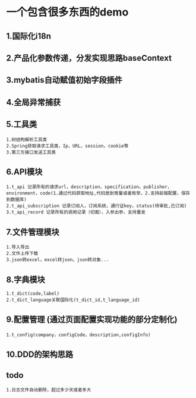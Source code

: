 # 一个包含很多东西的demo
## 1.国际化i18n
## 2.产品化参数传递，分发实现思路baseContext
## 3.mybatis自动赋值初始字段插件
## 4.全局异常捕获
## 5.工具类
    1.树结构解析工具类
    2.Spring获取请求工具类，Ip，URL，session，cookie等
    3.第三方接口发送工具类
## 6.API模块
    1.t_api 记录所有的请求url，description，specification，publisher，environment，code(1.通过代码获取地址,代码放到常量或者枚举，2.支持前端配置，保存到数据库)
    2.t_api_subscription 记录订阅人，订阅系统，通行证key，status(待审批,已订阅)
    3.t_api_record 记录所有的调用记录（切面），入参出参，支持重发
## 7.文件管理模块
    1.导入导出
    2.文件上传下载
    3.json转excel，excel转json，json转对象...
## 8.字典模块
    1.t_dict(code,label)
    2.t_dict_language关联国际化(t_dict_id,t_language_id)
## 9.配置管理 (通过页面配置实现功能的部分定制化)
    1.t_config(company，configCode，description,configInfo)
## 10.DDD的架构思路


## todo
    1.日志文件自动删除，超过多少天或者多大